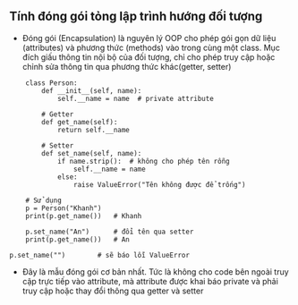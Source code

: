 Tính đóng gói tỏng lập trình hướng đối tượng
---
- Đóng gói (Encapsulation) là nguyên lý OOP cho phép gói gọn dữ liệu (attributes) và phương thức (methods) vào trong cùng một class. Mục đích giấu thông tin nội bộ của đối tượng, chỉ cho phép truy cập hoặc chỉnh sửa thông tin qua phương thức khác(getter, setter)
```
	class Person:
	    def __init__(self, name):
	        self.__name = name  # private attribute
	
	    # Getter
	    def get_name(self):
	        return self.__name
	
	    # Setter
	    def set_name(self, name):
	        if name.strip():  # không cho phép tên rỗng
	            self.__name = name
	        else:
	            raise ValueError("Tên không được để trống")
	
	# Sử dụng
	p = Person("Khanh")
	print(p.get_name())   # Khanh
	
	p.set_name("An")      # đổi tên qua setter
	print(p.get_name())   # An
	
p.set_name("")        # sẽ báo lỗi ValueError
```
- Đây là mẫu đóng gói cơ bản nhất. Tức là không cho code bên ngoài truy cập trực tiếp vào attribute, mà attribute được khai báo private và phải truy cập hoặc thay đổi thông qua getter và setter

